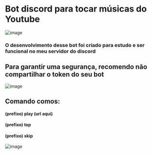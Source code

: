 # Bot discord para  tocar músicas do Youtube
![image](https://user-images.githubusercontent.com/84159325/154689718-60336cb4-0256-4beb-8ce1-72d043e559ff.png)

### O desenvolvimento desse bot foi criado para estudo e ser funcional no meu servidor do discord

## Para garantir uma segurança, recomendo não compartilhar o token do seu bot 

![image](https://user-images.githubusercontent.com/84159325/154691084-deb9898c-9c8b-4098-bd99-befacf5a391b.png)

## Comando comos: 
#### (prefixo) play (url aqui)<br>
#### (prefixo) top <br>
#### (prefixo) skip <br>

![image](https://user-images.githubusercontent.com/84159325/154690472-52bae7b5-4489-4637-a4f1-3a3833d3b540.png)

